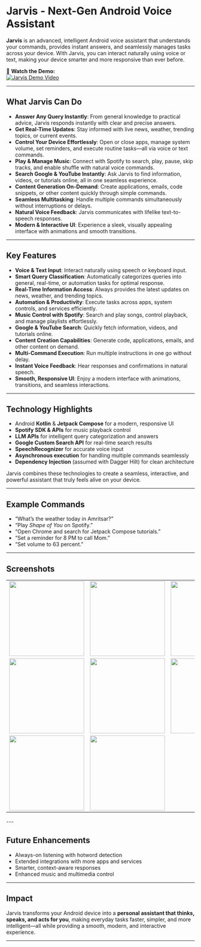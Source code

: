 # Jarvis - Next-Gen Android Voice Assistant


**Jarvis** is an advanced, intelligent Android voice assistant that understands your commands, provides instant answers, and seamlessly manages tasks across your device. With Jarvis, you can interact naturally using voice or text, making your device smarter and more responsive than ever before.

🎥 **Watch the Demo:**  
[![Jarvis Demo Video](https://img.shields.io/badge/▶️%20Watch%20Demo-%23FF0000?style=for-the-badge&logo=youtube&logoColor=white)](YOUR_VIDEO_LINK_HERE)

---

## What Jarvis Can Do

- **Answer Any Query Instantly**: From general knowledge to practical advice, Jarvis responds instantly with clear and precise answers.  
- **Get Real-Time Updates**: Stay informed with live news, weather, trending topics, or current events.  
- **Control Your Device Effortlessly**: Open or close apps, manage system volume, set reminders, and execute routine tasks—all via voice or text commands.  
- **Play & Manage Music**: Connect with Spotify to search, play, pause, skip tracks, and enable shuffle with natural voice commands.  
- **Search Google & YouTube Instantly**: Ask Jarvis to find information, videos, or tutorials online, all in one seamless experience.  
- **Content Generation On-Demand**: Create applications, emails, code snippets, or other content quickly through simple commands.  
- **Seamless Multitasking**: Handle multiple commands simultaneously without interruptions or delays.  
- **Natural Voice Feedback**: Jarvis communicates with lifelike text-to-speech responses.  
- **Modern & Interactive UI**: Experience a sleek, visually appealing interface with animations and smooth transitions.  

---

## Key Features

- **Voice & Text Input**: Interact naturally using speech or keyboard input.  
- **Smart Query Classification**: Automatically categorizes queries into general, real-time, or automation tasks for optimal response.  
- **Real-Time Information Access**: Always provides the latest updates on news, weather, and trending topics.  
- **Automation & Productivity**: Execute tasks across apps, system controls, and services efficiently.  
- **Music Control with Spotify**: Search and play songs, control playback, and manage playlists effortlessly.  
- **Google & YouTube Search**: Quickly fetch information, videos, and tutorials online.  
- **Content Creation Capabilities**: Generate code, applications, emails, and other content on demand.  
- **Multi-Command Execution**: Run multiple instructions in one go without delay.  
- **Instant Voice Feedback**: Hear responses and confirmations in natural speech.  
- **Smooth, Responsive UI**: Enjoy a modern interface with animations, transitions, and seamless interactions.  

---

## Technology Highlights

- Android **Kotlin** & **Jetpack Compose** for a modern, responsive UI  
- **Spotify SDK & APIs** for music playback control  
- **LLM APIs** for intelligent query categorization and answers  
- **Google Custom Search API** for real-time search results  
- **SpeechRecognizer** for accurate voice input  
- **Asynchronous execution** for handling multiple commands seamlessly  
- **Dependency Injection** (assumed with Dagger Hilt) for clean architecture  

Jarvis combines these technologies to create a seamless, interactive, and powerful assistant that truly feels alive on your device.

---

## Example Commands

- “What’s the weather today in Amritsar?”  
- “Play *Shape of You* on Spotify.”  
- “Open Chrome and search for Jetpack Compose tutorials.”  
- “Set a reminder for 8 PM to call Mom.”  
- “Set volume to 63 percent.”  

---


## Screenshots

<table>
<tr>
<td><img src="https://github.com/user-attachments/assets/3ba916d1-0457-4959-9dfa-4b23e3cacebe" width="200" height="auto" /></td>
<td><img src="https://github.com/user-attachments/assets/d4886fb0-389b-43df-9a07-daf669a76024" width="200" height="auto" /></td>
<td><img src="https://github.com/user-attachments/assets/068fc92d-99e8-437e-beb3-1ca1568b97fb" width="200" height="auto" /></td>
<td><img src="https://github.com/user-attachments/assets/dc95ba71-a4c1-4d9c-b85c-62e6119af440" width="200" height="auto" /></td>
</tr>
<tr>
<td><img src="https://github.com/user-attachments/assets/a1d6319a-18f5-4527-a901-1174b3218c46" width="200" height="auto" /></td>
<td><img src="https://github.com/user-attachments/assets/c512f0a8-2ae2-4e96-88ad-c9a2064dc465" width="200" height="auto" /></td>
<td><img src="https://github.com/user-attachments/assets/a9788418-8a27-4e22-ba50-219e93d079a6" width="200" height="auto" /></td>
<td><img src="https://github.com/user-attachments/assets/62913479-0576-46ec-8be5-72a7b4059699" width="200" height="auto" /></td>
</tr>

<tr>
<td><img src="https://github.com/user-attachments/assets/92cb7eb7-acbb-49dc-a1ad-aa049880c37d" width="200" height="auto" /></td>
<td><img src="https://github.com/user-attachments/assets/3b668e3d-e053-4510-b585-38e80ea1ccbe" width="200" height="auto" /></td>

</tr>

</table>
---









## Future Enhancements

- Always-on listening with hotword detection  
- Extended integrations with more apps and services  
- Smarter, context-aware responses  
- Enhanced music and multimedia control  

---

## Impact

Jarvis transforms your Android device into a **personal assistant that thinks, speaks, and acts for you**, making everyday tasks faster, simpler, and more intelligent—all while providing a smooth, modern, and interactive experience.

---

